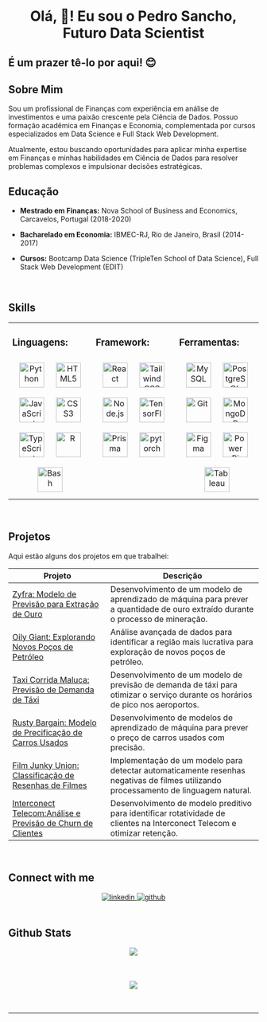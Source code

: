 # <div align="center">Olá, 👋! Eu sou o Pedro Sancho, Futuro Data Scientist</div>  
  

## É um prazer tê-lo por aqui! 😊  

 
## Sobre Mim

Sou um profissional de Finanças com experiência em análise de investimentos e uma paixão crescente pela Ciência de Dados. Possuo formação acadêmica em Finanças e Economia, complementada por cursos especializados em Data Science e Full Stack Web Development.

Atualmente, estou buscando oportunidades para aplicar minha expertise em Finanças e minhas habilidades em Ciência de Dados para resolver problemas complexos e impulsionar decisões estratégicas.

## Educação

- **Mestrado em Finanças:** Nova School of Business and Economics, Carcavelos, Portugal (2018-2020)
  
- **Bacharelado em Economia:** IBMEC-RJ, Rio de Janeiro, Brasil (2014-2017)

- **Cursos:** Bootcamp Data Science (TripleTen School of Data Science), Full Stack Web Development (EDIT)
  
<br/>  


## Skills  
<table><tr><td valign="top" width="33%">



### Linguagens:  
<div align="center">  
<a href="https://www.python.org/" target="_blank"><img style="margin: 10px" src="https://profilinator.rishav.dev/skills-assets/python-original.svg" alt="Python" height="50" /></a>  
<a href="https://en.wikipedia.org/wiki/HTML5" target="_blank"><img style="margin: 10px" src="https://profilinator.rishav.dev/skills-assets/html5-original-wordmark.svg" alt="HTML5" height="50" /></a>  
<a href="https://www.javascript.com/" target="_blank"><img style="margin: 10px" src="https://profilinator.rishav.dev/skills-assets/javascript-original.svg" alt="JavaScript" height="50" /></a>  
<a href="https://www.w3schools.com/css/" target="_blank"><img style="margin: 10px" src="https://profilinator.rishav.dev/skills-assets/css3-original-wordmark.svg" alt="CSS3" height="50" /></a>  
<a href="https://www.typescriptlang.org/" target="_blank"><img style="margin: 10px" src="https://profilinator.rishav.dev/skills-assets/typescript-original.svg" alt="TypeScript" height="50" /></a>  
<a href="https://www.r-project.org/" target="_blank"><img style="margin: 10px" src="https://profilinator.rishav.dev/skills-assets/r.svg" alt="R" height="50" /></a>  
<a href="https://www.gnu.org/software/bash/" target="_blank"><img style="margin: 10px" src="https://profilinator.rishav.dev/skills-assets/gnu_bash-icon.svg" alt="Bash" height="50" /></a>  
</div>

</td><td valign="top" width="33%">



### Framework:  
<div align="center">  
<a href="https://reactjs.org/" target="_blank"><img style="margin: 10px" src="https://profilinator.rishav.dev/skills-assets/react-original-wordmark.svg" alt="React" height="50" /></a>  
<a href="https://www.tailwindcss.com/" target="_blank"><img style="margin: 10px" src="https://profilinator.rishav.dev/skills-assets/tailwindcss.svg" alt="Tailwind CSS" height="50" /></a>  
<a href="https://nodejs.org/" target="_blank"><img style="margin: 10px" src="https://profilinator.rishav.dev/skills-assets/nodejs-original-wordmark.svg" alt="Node.js" height="50" /></a>  
<a href="https://www.tensorflow.org/" target="_blank"><img style="margin: 10px" src="https://profilinator.rishav.dev/skills-assets/tensorflow-icon.svg" alt="TensorFlow" height="50" /></a>  
<a href="https://www.prisma.io/" target="_blank"><img style="margin: 10px" src="https://profilinator.rishav.dev/skills-assets/prisma.png" alt="Prisma" height="50" /></a>  
<a href="https://pytorch.org/" target="_blank"><img style="margin: 10px" src="https://profilinator.rishav.dev/skills-assets/pytorch-icon.svg" alt="pytorch" height="50" /></a>  
</div>

</td><td valign="top" width="33%">



### Ferramentas:  
<div align="center">  
<a href="https://www.mysql.com/" target="_blank"><img style="margin: 10px" src="https://profilinator.rishav.dev/skills-assets/mysql-original-wordmark.svg" alt="MySQL" height="50" /></a>  
<a href="https://www.postgresql.org/" target="_blank"><img style="margin: 10px" src="https://profilinator.rishav.dev/skills-assets/postgresql-original-wordmark.svg" alt="PostgreSQL" height="50" /></a>  
<a href="https://github.com/" target="_blank"><img style="margin: 10px" src="https://profilinator.rishav.dev/skills-assets/git-scm-icon.svg" alt="Git" height="50" /></a>  
<a href="https://www.mongodb.com/" target="_blank"><img style="margin: 10px" src="https://profilinator.rishav.dev/skills-assets/mongodb-original-wordmark.svg" alt="MongoDB" height="50" /></a>  
<a href="https://www.figma.com/" target="_blank"><img style="margin: 10px" src="https://profilinator.rishav.dev/skills-assets/figma-icon.svg" alt="Figma" height="50" /></a>  
<a href="https://powerbi.microsoft.com/en-us/" target="_blank"><img style="margin: 10px" src="https://profilinator.rishav.dev/skills-assets/powerbi.png" alt="Power Bi" height="50" /></a>  
<a href="https://www.tableau.com/" target="_blank"><img style="margin: 10px" src="https://profilinator.rishav.dev/skills-assets/tableau.svg" alt="Tableau" height="50" /></a>  
</div>

</td></tr></table>  

<br/>  

## Projetos

Aqui estão alguns dos projetos em que trabalhei:

| Projeto | Descrição |
|---------|-----------|
| [Zyfra: Modelo de Previsão para Extração de Ouro](https://github.com/sanchopedro/zyfra) | Desenvolvimento de um modelo de aprendizado de máquina para prever a quantidade de ouro extraído durante o processo de mineração. |
| [Oily Giant: Explorando Novos Poços de Petróleo](https://github.com/sanchopedro/oily-giant) | Análise avançada de dados para identificar a região mais lucrativa para exploração de novos poços de petróleo. |
| [Taxi Corrida Maluca: Previsão de Demanda de Táxi](https://github.com/sanchopedro/taxi) | Desenvolvimento de um modelo de previsão de demanda de táxi para otimizar o serviço durante os horários de pico nos aeroportos. |
| [Rusty Bargain: Modelo de Precificação de Carros Usados](https://github.com/sanchopedro/rusty-bargain) | Desenvolvimento de modelos de aprendizado de máquina para prever o preço de carros usados com precisão. |
| [Film Junky Union: Classificação de Resenhas de Filmes](https://github.com/sanchopedro/imdb-reviews) | Implementação de um modelo para detectar automaticamente resenhas negativas de filmes utilizando processamento de linguagem natural. |
| [Interconect Telecom:Análise e Previsão de Churn de Clientes](https://github.com/sanchopedro/interconect-telecom) | Desenvolvimento de modelo preditivo para identificar rotatividade de clientes na Interconect Telecom e otimizar retenção. |

<br/>  

## Connect with me  
<div align="center">
<a href="https://linkedin.com/in/pedrosanchorodrigues" target="_blank">
<img src=https://img.shields.io/badge/linkedin-%231E77B5.svg?&style=for-the-badge&logo=linkedin&logoColor=white alt=linkedin style="margin-bottom: 5px;" />
</a>
<a href="https://github.com/sanchopedro" target="_blank">
<img src=https://img.shields.io/badge/github-%2324292e.svg?&style=for-the-badge&logo=github&logoColor=white alt=github style="margin-bottom: 5px;" />
</a>  
</div>  
  

<br/>  


## Github Stats  
<div align="center"><img src="https://github-readme-stats.vercel.app/api?username=sanchopedro&show_icons=true&count_private=true&hide_border=true" align="center" /></div>  

<br/> 

<br/>  

  

<br/>  

<div align="center">
<img src="https://komarev.com/ghpvc/?username=sanchopedro&&style=flat-square" align="center" />
</div>  

<br/>  

<div align="center"></div>
<br />

----


